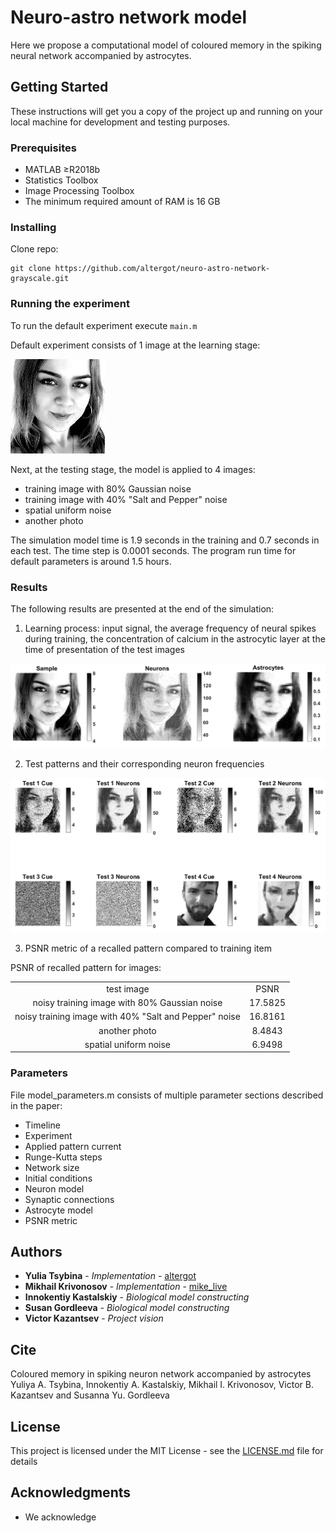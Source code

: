 
# Neuro-astro network model

Here we propose a computational model of coloured memory in the spiking neural network accompanied by astrocytes.

## Getting Started

These instructions will get you a copy of the project up and running on your local machine for development and testing purposes.

### Prerequisites

- MATLAB ≥R2018b
- Statistics Toolbox
- Image Processing Toolbox
- The minimum required amount of RAM is 16 GB

### Installing

Clone repo:
```
git clone https://github.com/altergot/neuro-astro-network-grayscale.git
```

### Running the experiment

To run the default experiment execute `main.m`

Default experiment consists of 1 image at the learning stage:

![Julia](/images/Julia.jpg "Julia")

Next, at the testing stage, the model is applied to 4 images:
- training image with 80% Gaussian noise
- training image with 40% "Salt and Pepper" noise 
- spatial uniform noise
- another photo

The simulation model time is 1.9 seconds in the training and 0.7 seconds in each test. The time step is 0.0001 seconds.
The program run time for default parameters is around 1.5 hours.

### Results

The following results are presented at the end of the simulation:

1. Learning process: input signal, the average frequency of neural spikes during training, the concentration of calcium in the astrocytic layer at the time of presentation of the test images

![training](/results/Training.png "Training")
 
2. Test patterns and their corresponding neuron frequencies

![response](/results/Test.png "Test")

3. PSNR metric of a recalled pattern compared to training item

PSNR of recalled pattern for images:

 <table>
        </tr>
        <tr style="text-align: center;">
            <td>test image</td>
            <td>PSNR</td>
        </tr>
        <tr style="text-align: center;">
            <td>noisy training image with 80% Gaussian noise</td>
            <td>17.5825</td>
        </tr>
        <tr style="text-align: center;">
            <td>noisy training image with 40% "Salt and Pepper" noise</td>
            <td>16.8161</td>
        </tr>
        <tr style="text-align: center;">
            <td>another photo</td>
            <td>8.4843</td>
        </tr>
        <tr style="text-align: center;">
            <td>spatial uniform noise</td>
            <td>6.9498</td>
        </tr>
    </table>

### Parameters

File model_parameters.m consists of multiple parameter sections described in the paper:
- Timeline
- Experiment
- Applied pattern current
- Runge-Kutta steps
- Network size
- Initial conditions
- Neuron model
- Synaptic connections
- Astrocyte model
- PSNR metric

## Authors

* **Yulia Tsybina** - *Implementation* - [altergot](https://github.com/altergot)
* **Mikhail Krivonosov** - *Implementation* - [mike_live](https://github.com/mike_live)
* **Innokentiy Kastalskiy** - *Biological model constructing*
* **Susan Gordleeva** - *Biological model constructing*
* **Victor Kazantsev** - *Project vision*


## Cite

Coloured memory in spiking neuron network accompanied by astrocytes
Yuliya A. Tsybina, Innokentiy A. Kastalskiy, Mikhail I. Krivonosov, Victor B. Kazantsev and Susanna Yu. Gordleeva

## License

This project is licensed under the MIT License - see the [LICENSE.md](LICENSE.md) file for details

## Acknowledgments

* We acknowledge 
